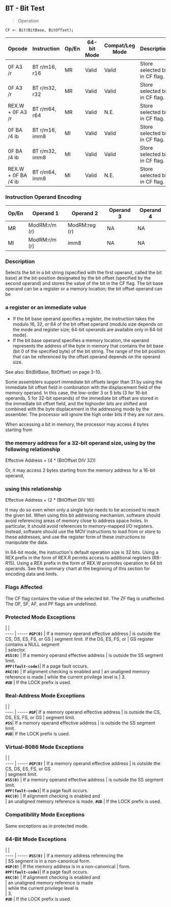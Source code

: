 ## BT - Bit Test

> Operation

``` slim
CF <- Bit(BitBase, BitOffset);

```

 Opcode             | Instruction   | Op/En| 64-bit Mode| Compat/Leg Mode| Description                   
 ---  | --- | --- | --- | --- | ---
 0F A3 /r           | BT r/m16, r16 | MR   | Valid      | Valid          | Store selected bit in CF flag.
 0F A3 /r           | BT r/m32, r32 | MR   | Valid      | Valid          | Store selected bit in CF flag.
 REX.W + 0F A3 /r   | BT r/m64, r64 | MR   | Valid      | N.E.           | Store selected bit in CF flag.
 0F BA /4 ib        | BT r/m16, imm8| MI   | Valid      | Valid          | Store selected bit in CF flag.
 0F BA /4 ib        | BT r/m32, imm8| MI   | Valid      | Valid          | Store selected bit in CF flag.
 REX.W + 0F BA /4 ib| BT r/m64, imm8| MI   | Valid      | N.E.           | Store selected bit in CF flag.

### Instruction Operand Encoding
 Op/En| Operand 1    | Operand 2    | Operand 3| Operand 4
 ---  | --- | --- | --- | ---
 MR   | ModRM:r/m (r)| ModRM:reg (r)| NA       | NA       
 MI   | ModRM:r/m (r)| imm8         | NA       | NA       

### Description
Selects the bit in a bit string (specified with the first operand, called the
bit base) at the bit-position designated by the bit offset (specified by the
second operand) and stores the value of the bit in the CF flag. The bit base
operand can be a register or a memory location; the bit offset operand can be
### a register or an immediate value

 - If the bit base operand specifies a register, the instruction takes the modulo
16, 32, or 64 of the bit offset operand (modulo size depends on the mode and
register size; 64-bit operands are available only in 64-bit mode).
 - If the bit base operand specifies a memory location, the operand represents
the address of the byte in memory that contains the bit base (bit 0 of the specified
byte) of the bit string. The range of the bit position that can be referenced
by the offset operand depends on the operand size.

See also: Bit(BitBase, BitOffset) on page 3-10.

Some assemblers support immediate bit offsets larger than 31 by using the immediate
bit offset field in combination with the displacement field of the memory operand.
In this case, the low-order 3 or 5 bits (3 for 16-bit operands, 5 for 32-bit
operands) of the immediate bit offset are stored in the immediate bit offset
field, and the highorder bits are shifted and combined with the byte displacement
in the addressing mode by the assembler. The processor will ignore the high
order bits if they are not zero.

When accessing a bit in memory, the processor may access 4 bytes starting from
### the memory address for a 32-bit operand size, using by the following relationship

Effective Address + (4 \* (BitOffset DIV 32))

Or, it may access 2 bytes starting from the memory address for a 16-bit operand,
### using this relationship

Effective Address + (2 \* (BitOffset DIV 16))

It may do so even when only a single byte needs to be accessed to reach the
given bit. When using this bit addressing mechanism, software should avoid referencing
areas of memory close to address space holes. In particular, it should avoid
references to memory-mapped I/O registers. Instead, software should use the
MOV instructions to load from or store to these addresses, and use the register
form of these instructions to manipulate the data.

In 64-bit mode, the instruction's default operation size is 32 bits. Using a
REX prefix in the form of REX.R permits access to additional registers (R8-R15).
Using a REX prefix in the form of REX.W promotes operation to 64 bit operands.
See the summary chart at the beginning of this section for encoding data and
limits.



### Flags Affected
The CF flag contains the value of the selected bit. The ZF flag is unaffected.
The OF, SF, AF, and PF flags are undefined.


### Protected Mode Exceptions
   | |  
---- | -----
 **``#GP(0)``**         | If a memory operand effective address
                | is outside the CS, DS, ES, FS, or GS 
                | segment limit. If the DS, ES, FS, or 
                | GS register contains a NULL segment  
                | selector.                            
 **``#SS(0)``**         | If a memory operand effective address
                | is outside the SS segment limit.     
 **``#PF(fault-code)``**| If a page fault occurs.              
 **``#AC(0)``**         | If alignment checking is enabled and 
                | an unaligned memory reference is made
                | while the current privilege level is 
                | 3.                                   
 **``#UD``**            | If the LOCK prefix is used.          

### Real-Address Mode Exceptions
   | |  
---- | -----
 **``#GP``**| If a memory operand effective address
    | is outside the CS, DS, ES, FS, or GS 
    | segment limit.                       
 **``#SS``**| If a memory operand effective address
    | is outside the SS segment limit.     
 **``#UD``**| If the LOCK prefix is used.          

### Virtual-8086 Mode Exceptions
   | |  
---- | -----
 **``#GP(0)``**         | If a memory operand effective address 
                | is outside the CS, DS, ES, FS, or GS  
                | segment limit.                        
 **``#SS(0)``**         | If a memory operand effective address 
                | is outside the SS segment limit.      
 **``#PF(fault-code)``**| If a page fault occurs.               
 **``#AC(0)``**         | If alignment checking is enabled and  
                | an unaligned memory reference is made.
 **``#UD``**            | If the LOCK prefix is used.           

### Compatibility Mode Exceptions
Same exceptions as in protected mode.


### 64-Bit Mode Exceptions
   | |  
---- | -----
 **``#SS(0)``**         | If a memory address referencing the        
                | SS segment is in a non-canonical form.     
 **``#GP(0)``**         | If the memory address is in a non-canonical
                | form.                                      
 **``#PF(fault-code)``**| If a page fault occurs.                    
 **``#AC(0)``**         | If alignment checking is enabled and       
                | an unaligned memory reference is made      
                | while the current privilege level is       
                | 3.                                         
 **``#UD``**            | If the LOCK prefix is used.                
